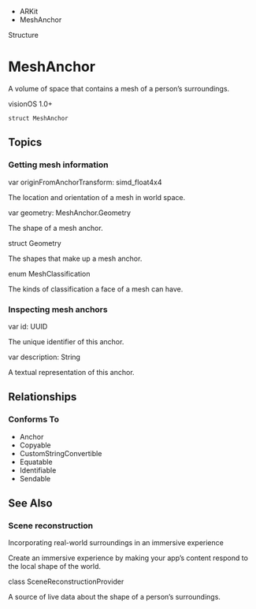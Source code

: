 

- ARKit
-  MeshAnchor 

Structure

# MeshAnchor

A volume of space that contains a mesh of a person’s surroundings.

visionOS 1.0+

``` source
struct MeshAnchor
```

## Topics

### Getting mesh information

var originFromAnchorTransform: simd_float4x4

The location and orientation of a mesh in world space.

var geometry: MeshAnchor.Geometry

The shape of a mesh anchor.

struct Geometry

The shapes that make up a mesh anchor.

enum MeshClassification

The kinds of classification a face of a mesh can have.

### Inspecting mesh anchors

var id: UUID

The unique identifier of this anchor.

var description: String

A textual representation of this anchor.

## Relationships

### Conforms To

- Anchor
- Copyable
- CustomStringConvertible
- Equatable
- Identifiable
- Sendable

## See Also

### Scene reconstruction

Incorporating real-world surroundings in an immersive experience

Create an immersive experience by making your app’s content respond to the local shape of the world.

class SceneReconstructionProvider

A source of live data about the shape of a person’s surroundings.

